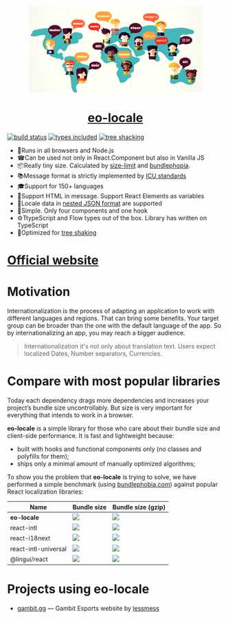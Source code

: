 <div align="center">
  <a href="https://eo-locale.netlify.app/">
    <img src="assets/hello.png" width="400" />
  </a>
</div>

<div align="center">
  <a href="https://eo-locale.netlify.app/">
    <h1>eo-locale</h1>
  </a>
</div>

[![build status](https://badgen.net/travis/ibitcy/eo-locale?icon=travis)](https://travis-ci.org/ibitcy/eo-locale)
[![types included](https://badgen.net/npm/types/@eo-locale/core?icon=typescript)](https://www.npmjs.com/package/@eo-locale/core)
[![tree shacking](https://badgen.net/bundlephobia/tree-shaking/@eo-locale/core)](https://bundlephobia.com/result?p=@eo-locale/core@latest)

* 💪Runs in all browsers and Node.js
* ☎Can be used not only in React.Component but also in Vanilla JS
* 📦Really tiny size. Calculated by [size-limit](https://github.com/ai/size-limit) and [bundlephopia](https://bundlephobia.com/result?p=eo-locale@latest).
* 📚Message format is strictly implemented by [ICU standards](http://userguide.icu-project.org/formatparse/messages)
* 🎓Support for 150+ languages
* 🎉Support HTML in message. Support React Elements as variables
* 🎢Locale data in [nested JSON format](https://github.com/ibitcy/eo-locale/releases/tag/7.4.0) are supported 
* 👫Simple. Only four components and one hook
* ⚙️TtypeScript and Flow types out of the box. Library has written on TypeScript
* 🎄Optimized for [tree shaking](https://webpack.js.org/guides/tree-shaking/)

# [Official website](https://eo-locale.netlify.app/)

# Motivation

Internationalization is the process of adapting an application to work with different languages and regions. That can bring some benefits. Your target group can be broader than the one with the default language of the app. So by internationalizing an app, you may reach a bigger audience.

> Internationalization it's not only about translation text. Users expect localized Dates, Number separators, Currencies.

# Compare with most popular libraries

Today each dependency drags more dependencies and increases your project’s bundle size uncontrollably. But size is very important for everything that intends to work in a browser.

**eo-locale** is a simple library for those who care about their bundle size and client-side performance. It is fast and lightweight because:

- built with hooks and functional components only (no classes and polyfills for them);
- ships only a minimal amount of manually optimized algorithms;

To show you the problem that **eo-locale** is trying to solve, we have performed a simple benchmark (using [bundlephobia.com](https://bundlephobia.com)) against popular React localization libraries:

| Name | Bundle size | Bundle size (gzip)|
| ---- | ----------- | ----------------- |
| **eo-locale** | [![](https://badgen.net/bundlephobia/min/@eo-locale/react?color=6ead0a&label=)](https://bundlephobia.com/result?p=@eo-locale/react) | [![](https://badgen.net/bundlephobia/minzip/@eo-locale/react?color=6ead0a&label=)](https://bundlephobia.com/result?p=@eo-locale/react) |
| react-intl | [![](https://badgen.net/bundlephobia/min/react-intl?color=red&label=)](https://bundlephobia.com/result?p=react-intl) | [![](https://badgen.net/bundlephobia/minzip/react-intl?color=red&label=)](https://bundlephobia.com/result?p=react-intl) |
| react-i18next | [![](https://badgen.net/bundlephobia/min/react-i18next?color=red&label=)](https://bundlephobia.com/result?p=react-i18next) | [![](https://badgen.net/bundlephobia/minzip/react-i18next?color=red&label=)](https://bundlephobia.com/result?p=react-i18next) |
| react-intl-universal | [![](https://badgen.net/bundlephobia/min/react-intl-universal?color=red&label=)](https://bundlephobia.com/result?p=react-intl-universal) | [![](https://badgen.net/bundlephobia/minzip/react-intl-universal?color=red&label=)](https://bundlephobia.com/result?p=react-intl-universal) |
| @lingui/react | [![](https://badgen.net/bundlephobia/min/@lingui/react?color=red&label=)](https://bundlephobia.com/result?p=@lingui/react) | [![](https://badgen.net/bundlephobia/minzip/@lingui/react?color=red&label=)](https://bundlephobia.com/result?p=@lingui/react) |


# Projects using eo-locale

- [gambit.gg](https://gambit.gg/) — Gambit Esports website by [lessmess](https://lessmess.agency/)
